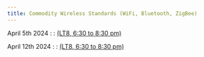 ```yaml
---
title: Commodity Wireless Standards (WiFi, Bluetooth, ZigBee)
---
```


April 5th 2024
: [](#)
  : [(LT8, 6:30 to 8:30 pm)](#)


April 12th 2024
: [](#)
  : [(LT8, 6:30 to 8:30 pm)](#)

